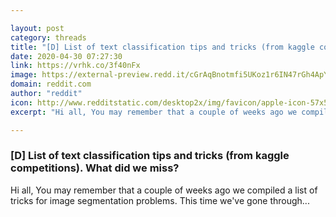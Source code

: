 ```yaml
---

layout: post
category: threads
title: "[D] List of text classification tips and tricks (from kaggle competitions). What did we miss?"
date: 2020-04-30 07:27:30
link: https://vrhk.co/3f40nFx
image: https://external-preview.redd.it/cGrAqBnotmfi5UKoz1r6IN47rGh4ApY0pY4m84WvTSc.jpg?width=1200&height=628.272251309&auto=webp&crop=1200:628.272251309,smart&s=0d17cfb2a68a1f1b85091a51b87d4da954905cc8
domain: reddit.com
author: "reddit"
icon: http://www.redditstatic.com/desktop2x/img/favicon/apple-icon-57x57.png
excerpt: "Hi all, You may remember that a couple of weeks ago we compiled a list of tricks for image segmentation problems. This time we've gone through..."

---
```


### [D] List of text classification tips and tricks (from kaggle competitions). What did we miss?

Hi all, You may remember that a couple of weeks ago we compiled a list of tricks for image segmentation problems. This time we've gone through...